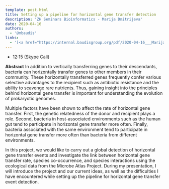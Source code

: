 ```yaml
---
template: post.html
title: Setting up a pipeline for horizontal gene transfer detection
description: 'ZH Seminars Bioinformatics - Marija Dmitrijeva'
date: 2020-04-16
authors:
  - '@mbaudis'
links:
  - '[<a href="https://internal.baudisgroup.org/pdf/2020-04-16___Marija-Dmitrijeva__Horizontal-Gene-Transfer-and-Species-Interactions__ZH-Sem-Bioinfo-slides.pdf">presentation slides (UZH internal)</a>]'
---
```



* 12:15 (Skype Call)



__Abstract__ In addition to vertically transferring genes to their descendants, bacteria can horizontally transfer genes to other members in their community. These horizontally transferred genes frequently confer various selective advantages to the recipient such as antibiotic resistance and the ability to scavenge rare nutrients. Thus, gaining insight into the principles behind horizontal gene transfer is important for understanding the evolution of prokaryotic genomes.<!--more-->

Multiple factors have been shown to affect the rate of horizontal gene transfer. First, the genetic relatedness of the donor and recipient plays a role. Second, bacteria in host-associated environments such as the human gut tend to participate in horizontal gene transfer more often. Finally, bacteria associated with the same environment tend to participate in horizontal gene transfer more often than bacteria from different environments.

In this project, we would like to carry out a global detection of horizontal gene transfer events and investigate the link between horizontal gene transfer rate, species co-occurrence, and species interactions using the ecological data from the Microbe Atlas Project. During my presentation, I will introduce the project and our current ideas, as well as the difficulties I have encountered while setting up the pipeline for horizontal gene transfer event detection.
